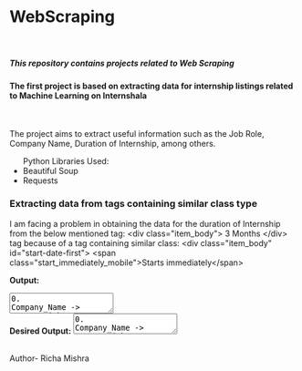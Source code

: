 # WebScraping
<br>
<h5> This repository contains projects related to Web Scraping </h5>
<h4>The first project is based on extracting data for internship listings related to Machine Learning on Internshala</h4>
<br>
<p>
  The project aims to extract useful information such as the Job Role, Company Name, Duration of Internship, among others.

  <ul>Python Libraries Used:
  <li>Beautiful Soup</li>
  <li>Requests</li>
  </ul>
</p>

<h3> Extracting data from tags containing similar class type </h3>


<p> I am facing a problem in obtaining the data for the duration of Internship from the below mentioned tag:
&lt;div class="item_body"&gt; 3 Months  &lt;/div&gt; tag
because of a tag containing similar class:
&lt;div class="item_body" id="start-date-first"&gt;
     &lt;span class="start_immediately_mobile"&gt;Starts&nbsp;immediately&lt/span&gt

<b> Output:</b>
<br>
<textarea>
0.
Company_Name -> AgentInsights
Job_Role -> Computer Vision
Duration ->
Starts immediatelyImmediately
</textarea>
<br>
<b> Desired Output:</b>
<textarea>
0.
Company_Name -> AgentInsights
Job_Role -> Computer Vision
Duration -> 3 Months
</textarea>
</p>
<br>
Author- Richa Mishra
